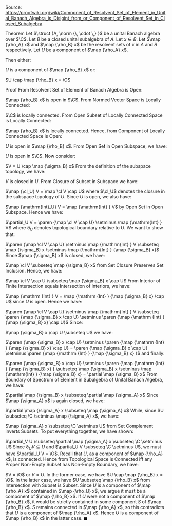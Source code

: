 # 

Source: https://proofwiki.org/wiki/Component_of_Resolvent_Set_of_Element_in_Unital_Banach_Algebra_is_Disjoint_from_or_Component_of_Resolvent_Set_in_Closed_Subalgebra

Theorem
Let $\struct {A, \norm {\, \cdot \,} }$ be a unital Banach algebra over $\C$.
Let $B$ be a closed unital subalgebra of $A$. 
Let $x \in B$.
Let $\map {\rho_A} x$ and $\map {\rho_B} x$ be the resolvent sets of $x$ in $A$ and $B$ respectively.
Let $U$ be a component of $\map {\rho_A} x$. 

Then either:

$U$ is a component of $\map {\rho_B} x$
or:

$U \cap \map {\rho_B} x = \O$


Proof
From Resolvent Set of Element of Banach Algebra is Open:

$\map {\rho_B} x$ is open in $\C$.
From Normed Vector Space is Locally Connected:

$\C$ is locally connected.
From Open Subset of Locally Connected Space is Locally Connected:

$\map {\rho_B} x$ is locally connected.
Hence, from Component of Locally Connected Space is Open:

$U$ is open in $\map {\rho_B} x$.
From Open Set in Open Subspace, we have:

$U$ is open in $\C$.
Now consider:

$V = U \cap \map {\sigma_B} x$
From the definition of the subspace topology, we have:

$V$ is closed in $U$.
From Closure of Subset in Subspace we have:

$\map {\cl_U} V = \map \cl V \cap U$
where $\cl_U$ denotes the closure in the subspace topology of $U$.
Since $U$ is open, we also have:

$\map {\mathrm{Int}_U} V = \map {\mathrm{Int} } V$
by Open Set in Open Subspace.
Hence we have:

$\partial_U V = \paren {\map \cl V \cap U} \setminus \map {\mathrm{Int} } V$
where $\partial_U$ denotes topological boundary relative to $U$.
We want to show that:

$\paren {\map \cl V \cap U} \setminus \map {\mathrm{Int} } V \subseteq \map {\sigma_B} x \setminus \map {\mathrm{Int} } {\map {\sigma_B} x}$
Since $\map {\sigma_B} x$ is closed, we have:

$\map \cl V \subseteq \map {\sigma_B} x$
from Set Closure Preserves Set Inclusion.
Hence, we have:

$\map \cl V \cap U \subseteq \map {\sigma_B} x \cap U$
From Interior of Finite Intersection equals Intersection of Interiors, we have:

$\map {\mathrm {Int} } V = \map {\mathrm {Int} } {\map {\sigma_B} x} \cap U$
since $U$ is open.
Hence we have:

$\paren {\map \cl V \cap U} \setminus \map {\mathrm{Int} } V \subseteq \paren {\map {\sigma_B} x \cap U} \setminus \paren {\map {\mathrm {Int} } {\map {\sigma_B} x} \cap U}$
Since:

$\map {\sigma_B} x \cap U \subseteq U$
we have:

$\paren {\map {\sigma_B} x \cap U} \setminus \paren {\map {\mathrm {Int} } {\map {\sigma_B} x} \cap U} = \paren {\map {\sigma_B} x \cap U} \setminus \paren {\map {\mathrm {Int} } {\map {\sigma_B} x} }$
and finally:

$\paren {\map {\sigma_B} x \cap U} \setminus \paren {\map {\mathrm {Int} } {\map {\sigma_B} x} } \subseteq \map {\sigma_B} x \setminus \map {\mathrm{Int} } {\map {\sigma_B} x} = \partial \map {\sigma_B} x$
From Boundary of Spectrum of Element in Subalgebra of Unital Banach Algebra, we have:

$\partial \map {\sigma_B} x \subseteq \partial \map {\sigma_A} x$
Since $\map {\sigma_A} x$ is again closed, we have:

$\partial \map {\sigma_A} x \subseteq \map {\sigma_A} x$
While, since $U \subseteq \C \setminus \map {\sigma_A} x$, we have:

$\map {\sigma_A} x \subseteq \C \setminus U$
from Set Complement inverts Subsets.
To put everything together, we have shown:

$\partial_V U \subseteq \partial \map {\sigma_A} x \subseteq \C \setminus U$
Since $\partial_U V \subseteq U$ and $\partial_U V \subseteq \C \setminus U$, we must have $\partial_U V = \O$. 
Recall that $U$, as a component of $\map {\rho_A} x$, is connected.
Hence from Topological Space is Connected iff any Proper Non-Empty Subset has Non-Empty Boundary, we have:

$V = \O$ or $V = U$.
In the former case, we have $U \cap \map {\rho_B} x = \O$. 
In the latter case, we have $U \subseteq \map {\rho_B} x$ from Intersection with Subset is Subset.
Since $U$ is a component of $\map {\rho_A} x$ contained in $\map {\rho_B} x$, we argue it must be a component of $\map {\rho_B} x$.
If $U$ were not a component of $\map {\rho_B} x$, it would be strictly contained in some component $S$ of $\map {\rho_B} x$. 
$S$ remains connected in $\map {\rho_A} x$, so this contradicts that $U$ is a component of $\map {\rho_A} x$.
Hence $U$ is a component of $\map {\rho_B} x$ in the latter case.
$\blacksquare$





